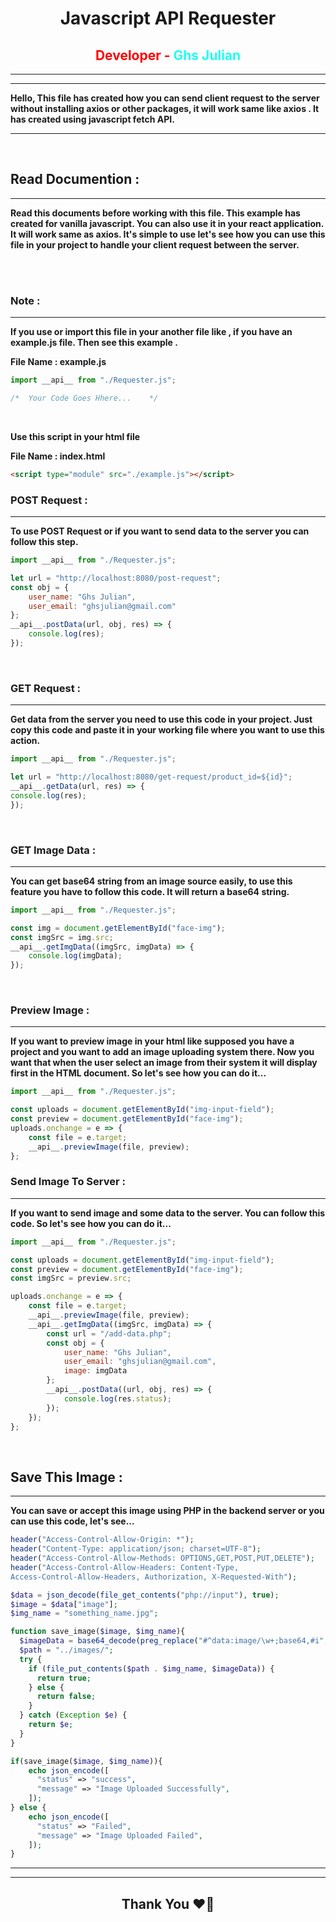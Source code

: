 <center>
<h1>Javascript API Requester</h1>
<h2 style="color:red">Developer -<span style="color:rgb(30,255,239)"> Ghs Julian</span></h2>
</center>

---

---

<p>

**Hello, This file has created how you can send client request to the server without installing axios or other packages, it will work same like axios . It has created using javascript fetch API.**

---

</p>
<br>
<h2>Read Documention : </h2>
<p>

---

**Read this documents before working with this file. This example has created for vanilla javascript. You can also use it in your react application. It will work same as axios. It's simple to use let's see how you can use this file in your project to handle your client request between the server.**

</p><br><br>

<h3>Note : </h3>
<p>

---

**If you use or import this file in your another file like , if you have an example.js file. Then see this example .**

**File Name : example.js**

```javascript
import __api__ from "./Requester.js";

/*  Your Code Goes Hhere...    */
```

<br>

**Use this script in your html file**

**File Name : index.html**

```html
<script type="module" src="./example.js"></script>
```

</p>

<h3>POST Request : </h3>
<p>

---

**To use POST Request or if you want to send data to the server you can follow this step.**

</p>

```javascript
import __api__ from "./Requester.js";

let url = "http://localhost:8080/post-request";
const obj = {
    user_name: "Ghs Julian",
    user_email: "ghsjulian@gmail.com"
};
__api__.postData(url, obj, res) => {
    console.log(res);
});
```

<br>

<h3>GET Request : </h3>
<p>

---

**Get data from the server you need to use this code in your project. Just copy this code and paste it in your working file where you want to use this action.**

</p>

```javascript
import __api__ from "./Requester.js";

let url = "http://localhost:8080/get-request/product_id=${id}";
__api__.getData(url, res) => {
console.log(res);
});

```

<br>

<h3>GET Image Data : </h3>
<p>

---

**You can get base64 string from an image source easily, to use this feature you have to follow this code. It will return a base64 string.**

</p>

```javascript
import __api__ from "./Requester.js";

const img = document.getElementById("face-img");
const imgSrc = img.src;
__api__.getImgData((imgSrc, imgData) => {
    console.log(imgData);
});
```

<br>

<h3>Preview Image : </h3>
<p>

---

**If you want to preview image in your html like supposed you have a project and you want to add an image uploading system there. Now you want that when the user select an image from their system it will display first in the HTML document. So let's see how you can do it...**

</p>

```javascript
import __api__ from "./Requester.js";

const uploads = document.getElementById("img-input-field");
const preview = document.getElementById("face-img");
uploads.onchange = e => {
    const file = e.target;
    __api__.previewImage(file, preview);
};
```

<h3>Send Image To Server : </h3>
<p>

---

**If you want to send image and some data to the server. You can follow this code. So let's see how you can do it...**

</p>

```javascript
import __api__ from "./Requester.js";

const uploads = document.getElementById("img-input-field");
const preview = document.getElementById("face-img");
const imgSrc = preview.src;

uploads.onchange = e => {
    const file = e.target;
    __api__.previewImage(file, preview);
    __api__.getImgData((imgSrc, imgData) => {
        const url = "/add-data.php";
        const obj = {
            user_name: "Ghs Julian",
            user_email: "ghsjulian@gmail.com",
            image: imgData
        };
        __api__.postData((url, obj, res) => {
            console.log(res.status);
        });
    });
};
```

<br>
<h2>Save This Image : </h2>
<p>

---

**You can save or accept this image using PHP in the backend server or you can use this code, let's see...**

```php
header("Access-Control-Allow-Origin: *");
header("Content-Type: application/json; charset=UTF-8");
header("Access-Control-Allow-Methods: OPTIONS,GET,POST,PUT,DELETE");
header("Access-Control-Allow-Headers: Content-Type,
Access-Control-Allow-Headers, Authorization, X-Requested-With");

$data = json_decode(file_get_contents("php://input"), true);
$image = $data["image"];
$img_name = "something_name.jpg";

function save_image($image, $img_name){
  $imageData = base64_decode(preg_replace("#^data:image/\w+;base64,#i", "", $image));
  $path = "../images/";
  try {
    if (file_put_contents($path . $img_name, $imageData)) {
      return true;
    } else {
      return false;
    }
  } catch (Exception $e) {
    return $e;
  }
}

if(save_image($image, $img_name)){
    echo json_encode([
      "status" => "success",
      "message" => "Image Uploaded Successfully",
    ]);
} else {
    echo json_encode([
      "status" => "Failed",
      "message" => "Image Uploaded Failed",
    ]);
}

```

---

---

</p>
<center>
 <h2>Thank You ❤️🙏</h2>
</center>
